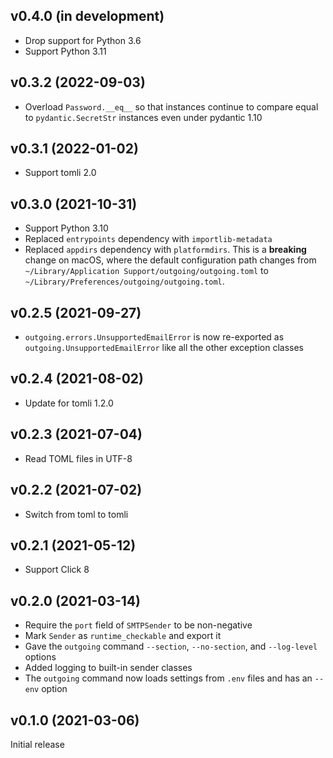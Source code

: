 v0.4.0 (in development)
-----------------------
- Drop support for Python 3.6
- Support Python 3.11

v0.3.2 (2022-09-03)
-------------------
- Overload `Password.__eq__` so that instances continue to compare equal to
  `pydantic.SecretStr` instances even under pydantic 1.10

v0.3.1 (2022-01-02)
-------------------
- Support tomli 2.0

v0.3.0 (2021-10-31)
-------------------
- Support Python 3.10
- Replaced `entrypoints` dependency with `importlib-metadata`
- Replaced `appdirs` dependency with `platformdirs`.  This is a **breaking**
  change on macOS, where the default configuration path changes from
  `~/Library/Application Support/outgoing/outgoing.toml` to
  `~/Library/Preferences/outgoing/outgoing.toml`.

v0.2.5 (2021-09-27)
-------------------
- `outgoing.errors.UnsupportedEmailError` is now re-exported as
  `outgoing.UnsupportedEmailError` like all the other exception classes

v0.2.4 (2021-08-02)
-------------------
- Update for tomli 1.2.0

v0.2.3 (2021-07-04)
-------------------
- Read TOML files in UTF-8

v0.2.2 (2021-07-02)
-------------------
- Switch from toml to tomli

v0.2.1 (2021-05-12)
-------------------
- Support Click 8

v0.2.0 (2021-03-14)
-------------------
- Require the `port` field of `SMTPSender` to be non-negative
- Mark `Sender` as `runtime_checkable` and export it
- Gave the `outgoing` command `--section`, `--no-section`, and `--log-level`
  options
- Added logging to built-in sender classes
- The `outgoing` command now loads settings from `.env` files and has an
  `--env` option

v0.1.0 (2021-03-06)
-------------------
Initial release

